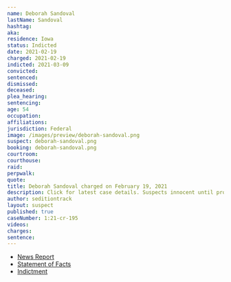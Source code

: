```yaml
---
name: Deborah Sandoval
lastName: Sandoval
hashtag:
aka:
residence: Iowa
status: Indicted
date: 2021-02-19
charged: 2021-02-19
indicted: 2021-03-09
convicted: 
sentenced: 
dismissed: 
deceased:
plea_hearing:
sentencing:
age: 54
occupation:
affiliations:
jurisdiction: Federal
image: /images/preview/deborah-sandoval.png
suspect: deborah-sandoval.png
booking: deborah-sandoval.png
courtroom:
courthouse:
raid:
perpwalk:
quote:
title: Deborah Sandoval charged on February 19, 2021
description: Click for latest case details. Suspects innocent until proven guilty.
author: seditiontrack
layout: suspect
published: true
caseNumber: 1:21-cr-195
videos:
charges:
sentence:
---
```

- [News Report](https://www.desmoinesregister.com/story/news/crime-and-courts/2021/02/19/capitol-riot-arrests-iowa-mother-and-son-face-charges-jan-6-riot-deborah-sandoval-salvador-sandoval/4515346001/)
- [Statement of Facts](https://www.justice.gov/usao-dc/case-multi-defendant/file/1379251/download)
- [Indictment](https://www.justice.gov/usao-dc/case-multi-defendant/file/1379241/download)
